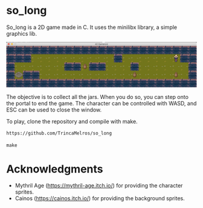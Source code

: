 # so_long

So_long is a 2D game made in C. It uses the minilibx library, a simple graphics lib.

![alt text](https://github.com/TrincaMelros/so_long/blob/master/images/screenshots/screenie2.png)

The objective is to collect all the jars. When you do so, you can step onto the portal to end the game. The character can be controlled with WASD, and ESC can be used to close the window.

To play, clone the repository and compile with make.

```
https://github.com/TrincaMelros/so_long

make
```

# Acknowledgments

- Mythril Age (https://mythril-age.itch.io/) for providing the character sprites.
- Cainos (https://cainos.itch.io/) for providing the background sprites.
